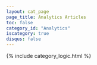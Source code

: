 ```yaml
---
layout: cat_page
page_title: Analytics Articles
toc: false
category_id: "Analytics"
iscategory: true
disqus: false
---
```


{% include category_logic.html %}
